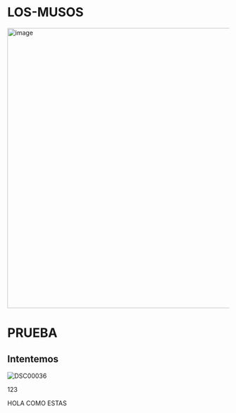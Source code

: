 # LOS-MUSOS

<img width="1024" height="636" alt="image" src="https://github.com/user-attachments/assets/86a5bb14-8048-4b17-855f-3dcdb2fdeb36" />

# PRUEBA
## Intentemos

![DSC00036](https://github.com/user-attachments/assets/07602aac-f055-43bc-97a2-28621b0184fe)

123

HOLA COMO ESTAS 